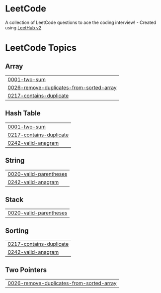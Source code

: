 # LeetCode
A collection of LeetCode questions to ace the coding interview! - Created using [LeetHub v2](https://github.com/arunbhardwaj/LeetHub-2.0)

<!---LeetCode Topics Start-->
# LeetCode Topics
## Array
|  |
| ------- |
| [0001-two-sum](https://github.com/Getachew-Muhabaw-Mesfin/LeetCode/tree/master/0001-two-sum) |
| [0026-remove-duplicates-from-sorted-array](https://github.com/Getachew-Muhabaw-Mesfin/LeetCode/tree/master/0026-remove-duplicates-from-sorted-array) |
| [0217-contains-duplicate](https://github.com/Getachew-Muhabaw-Mesfin/LeetCode/tree/master/0217-contains-duplicate) |
## Hash Table
|  |
| ------- |
| [0001-two-sum](https://github.com/Getachew-Muhabaw-Mesfin/LeetCode/tree/master/0001-two-sum) |
| [0217-contains-duplicate](https://github.com/Getachew-Muhabaw-Mesfin/LeetCode/tree/master/0217-contains-duplicate) |
| [0242-valid-anagram](https://github.com/Getachew-Muhabaw-Mesfin/LeetCode/tree/master/0242-valid-anagram) |
## String
|  |
| ------- |
| [0020-valid-parentheses](https://github.com/Getachew-Muhabaw-Mesfin/LeetCode/tree/master/0020-valid-parentheses) |
| [0242-valid-anagram](https://github.com/Getachew-Muhabaw-Mesfin/LeetCode/tree/master/0242-valid-anagram) |
## Stack
|  |
| ------- |
| [0020-valid-parentheses](https://github.com/Getachew-Muhabaw-Mesfin/LeetCode/tree/master/0020-valid-parentheses) |
## Sorting
|  |
| ------- |
| [0217-contains-duplicate](https://github.com/Getachew-Muhabaw-Mesfin/LeetCode/tree/master/0217-contains-duplicate) |
| [0242-valid-anagram](https://github.com/Getachew-Muhabaw-Mesfin/LeetCode/tree/master/0242-valid-anagram) |
## Two Pointers
|  |
| ------- |
| [0026-remove-duplicates-from-sorted-array](https://github.com/Getachew-Muhabaw-Mesfin/LeetCode/tree/master/0026-remove-duplicates-from-sorted-array) |
<!---LeetCode Topics End-->